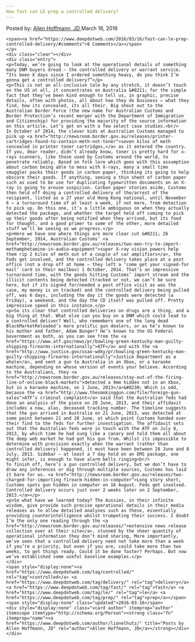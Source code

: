 ```yaml
---
How fast can LE prep a controlled delivery?
---
```

<article class="post-listing post-11336 post type-post status-publish format-standard has-post-thumbnail hentry  tag-controlled tag-delivery tag-fast tag-le tag-prep">
    <div class="post-inner">
        <span>Posted by: <a href="https://www.deepdotweb.com/author/lionelhutz/" title="">Allen Hoffmann, JD </a></span>
    <span>March 16, 2016</span>
    
    <span><a href="https://www.deepdotweb.com/2016/03/16/fast-can-le-prep-controlled-delivery/#comments">8 Comments</a></span>
    </p>
    <div class="clear"></div>
    <div class="entry">
    <p>Today, we’re going to look at the operational details of something many DNM buyers dread – the controlled delivery or warrant service. “Its been X days since I ordered something heavy, do you think I’m gonna get a controlled delivery?”</p>
    <p>This is not an all-inclusive tale by any stretch, it doesn’t touch on the US at all, it concentrates on Australia &#8211; for the simple fact that they’ve been kind enough to tell us, in graphic, precise details, often with photos, all about how they do business – what they find, how its concealed, its all their. Big shout out to the Australian Border Force (the new name for Australian Customs and Border Protection’s recent merger with the Department of Immigration and Citizenship) for providing the majority of the source information on this article. Let’s get on with a few select case studies.<br/>
    In October of 2014, the clever kids at Australian Customs managed to pick up <a href="http://newsroom.border.gov.au/releases/printer-cartridges-found-to-contain-meth-not-toner">seven kilos of meth concealed in printer toner cartridges,</a> as it entered the country. If you, dear reader, didn’t already know, toner is pretty hard for x-rays scanners, like those used by Customs around the world, to penetrate reliably. Based on folk lore which goes with this assumption about carbon being able to mess with X-rays, many a small time smuggler packs their goods in carbon paper, thinking its going to help obscure their goods. If anything, seeing a thin sheet of carbon paper such as used to be use for duplicating typewritten documents on an X-ray is going to arouse suspicion. Carbon paper stories aside, Customs then held off doing a controlled delivery of the/arrest of the recipient, listed as a 27 year old Hong Kong national, until November 6 – a turnaround time of at least a week, if not more, from detection to pick up. On this one, it’s a little ambiguous on when they actually detected the package, and whether the target held off coming to pick up their goods after being notified when they arrived, but its food for thought, and a good primer to some of the other, more detailed stuff we’ll be seeing as we progress.</p>
    <p>Here we have one where things are more clear cut &#8211; 26 September, 2014, Australian Customs’ <a href="http://newsroom.border.gov.au/releases/two-men-try-to-import-methamphetamine-in-audio-equipment">super X-ray vision powers help them rip 2 kilos of meth out of a couple of car amplifiers</a>, the Feds get involved, and the controlled delivery takes place at a post office (not a drop off at home – they left a ‘come get your signed-for mail’ card in their mailbox) 1 October, 2014. That’s an impressive turnaround time, with the goods hitting Customs’ import stream and the illicit contents being detected (tracked or not, we can’t be sure here, but if its signed for/needed a post office visit as was the case, my money is on tracked) and the controlled delivery being pulled off, was 6 days, including the day it the goods were detected (a Friday), a weekend, and the day the CD itself was pulled off. Pretty impressive speed in this instance.</p>
    <p>So its clear that controlled deliveries on drugs are a thing, and a big thing at that. What else can you buy on a DNM which could lead to a controlled deliver? Well, who remembers one of the long dead BlackMarketReloaded’s more prolific gun dealers, or as he’s known to his mother and father, Adam Bunger? He’s known to the US Federal Government as both, as you can see from the <a href="https://www.atf.gov/news/pr/bowling-green-kentucky-man-guilty-shipping-firearms-internationally">ATF</a> and with the <a href="http://www.justice.gov/usao-wdky/pr/bowling-green-kentucky-man-guilty-shipping-firearms-internationally">Justice Department as a whole</a>, and sent a gun to Australia in an Xbox, or a karaoke machine, depending on whose version of events your believe. According to the Australians, they <a href="http://newsroom.border.gov.au/releases/stay-out-of-the-firing-line-of-online-black-markets">detected a 9mm hidden not in an Xbox, but in a karaoke machine, on 1 June, 2013</a>&#8230; Which is odd, because the <a href="http://www.thesmokinggun.com/file/foreign-gun-sales">ATF’s criminal complaint</a> said that the Australian feds had done an analysis of the piece on 28 June, 2013, and their affidavit includes a now, alas, deceased tracking number. The timeline suggests that the gun arrived in Australia on 21 June, 2013, was detected at some point between 21 and 28 June, at which point Customs handed over their find to the feds for further investigation. The affidavit sets out that the Australian feds were in touch with the ATF on July 8, 2013, by which time he had sung like a canary and told them all about the deep web market he had got his gun from. Whilst its impossible to determine with precision exactly when the warrant (rather than controlled delivery) happened, it must have been between 28 June and 8 July, 2013. Sidebar – at least a 7 day hold on an EMS package, one might infer, is enough to have alarm bells ringing<br/>
    To finish off, here’s a gun controlled delivery, but we don’t have to draw any inferences or dig through multiple sources, Customs has laid it bare for us. <a href="http://newsroom.border.gov.au/releases/two-charged-for-importing-firearm-hidden-in-computer">Long story short, Customs spots gun hidden in computer on 16 August. Feds get involved. Controlled delivery occurs just over 2 weeks later on 2 September, 2013.</a></p>
    <p>So what have we learned today? The Aussies, in their infinite wisdom, give provide such precise operational details in their media releases as to allow detailed analyses such as these, essentially providing counterintelligence whilst trumpeting their success. I doubt I’m the only one reading through the <a href="http://newsroom.border.gov.au/releases/">extensive news release collection over at their site</a>, stunned by the sheer quantity of operational information they don’t mind sharing, More importantly, we’ve seen that a controlled delivery need not take more than a week if you’re a priority, but even if you are, could take more than two weeks, to get things ready. Could it be done faster? Perhaps. But now we’ve established some useful baseline examples.</p>
    </div>
    <span style="display:none"><a href="https://www.deepdotweb.com/tag/controlled/" rel="tag">controlled</a> <a href="https://www.deepdotweb.com/tag/delivery/" rel="tag">delivery</a> <a href="https://www.deepdotweb.com/tag/fast/" rel="tag">fast</a> <a href="https://www.deepdotweb.com/tag/le/" rel="tag">le</a> <a href="https://www.deepdotweb.com/tag/prep/" rel="tag">prep</a></span> <span style="display:none" class="updated">2016-03-16</span>
    <div style="display:none" class="vcard author" itemprop="author" itemscope itemtype="http://schema.org/Person"><strong class="fn" itemprop="name"><a href="https://www.deepdotweb.com/author/lionelhutz/" title="Posts by Allen Hoffmann, JD" rel="author">Allen Hoffmann, JD</a></strong></div>
    </div>
</article>

